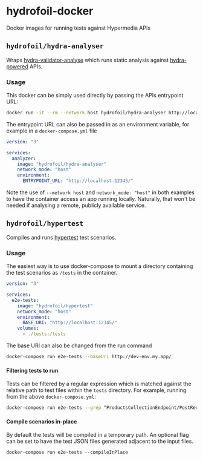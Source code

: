 # hydrofoil-docker

Docker images for running tests against Hypermedia APIs

## `hydrofoil/hydra-analyser`

Wraps [hydra-validator-analyse](https://www.npmjs.com/package/hydra-validator-analyse) which runs static analysis
against [hydra-powered](http://www.hydra-cg.com) APIs.

### Usage

This docker can be simply used directly by passing the APIs entrypoint URL:

```bash
docker run -it --rm --network host hydrofoil/hydra-analyser http://localhost:12345/
```

The entrypoint URL can also be passed in as an environment variable, for example in a `docker-compose.yml` file

```yml
version: "3"

services:
  analyzer:
    image: "hydrofoil/hydra-analyser"
    network_mode: "host"
    environment:
      ENTRYPOINT_URL: "http://localhost:12345/"
```

Note the use of `--network host` and `network_mode: "host"` in both examples to have the container access an app running
locally. Naturally, that won't be needed if analysing a remote, publicly available service.

## `hydrofoil/hypertest`

Compiles and runs [hypertest][hypertest] test scenarios.

### Usage

The easiest way is to use docker-compose to mount a directory containing the test scenarios
as `/tests` in the container.

```yml
version: "3"

services:
  e2e-tests:
    image: "hydrofoil/hypertest"
    network_mode: "host"
    environment:
      BASE_URI: "http://localhost:12345/"
    volumes:
      - ./tests:/tests
```

The base URI can also be changed from the run command

```bash
docker-compose run e2e-tests --baseUri http://dev-env.my.app/
```

#### Filtering tests to run

Tests can be filtered by a regular expression which is matched against the relative path to test files within
the `tests` directory.
For example, running from the above `docker-compose.yml`:

```bash
docker-compose run e2e-tests --grep ^ProductsCollectionEndpoint/PostRequest_
```

#### Compile scenarios in-place

By default the tests will be compiled in a temporary path. An optional flag
can be set to have the test JSON files generated adjacent to the input files.

```
docker-compose run e2e-tests --compileInPlace
```

[hypertest]: https://testing.hypermedia.app/dsl/
